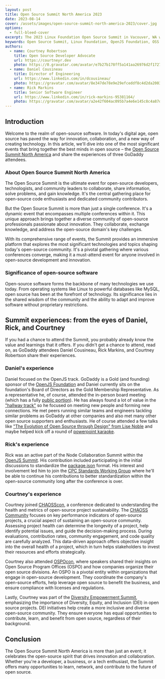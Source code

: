 ```yaml
---
layout: post
title: Open Source Summit North America 2023
date: 2023-08-14
cover: /assets/images/open-source-summit-north-america-2023/cover.jpg
options:
  - full-bleed-cover
excerpt: The 2023 Linux Foundation Open Source Summit in Vacouver, WA was one of the key events for open source developers. GoDaddy sent representatives to the conference and 3 of them share their experiences.
keywords: Open Source Summit, Linux Foundation, OpenJS Foundation, OSS
authors:
  - name: Courtney Robertson
    title: Open Source Developer Advocate
    url: https://courtneyr.dev
    photo: https://0.gravatar.com/avatar/e7b27b178ff5a141aa26976d2f17272a6483508f92d4fc6a210bcf8df560921f?size=256
  - name: Daniel Cousineau
    title: Director of Engineering
    url: https://www.linkedin.com/in/dcousineau/
    photo: https://gravatar.com/avatar/8e347de78e9e29efceddf8c4d2da2003?s=800
  - name: Rick Markins
    title: Senior Software Engineer
    url: https://www.linkedin.com/in/rick-markins-95381164/
    photo: https://gravatar.com/avatar/a2e42f604ac095b7a4e6e145c8c4a87d?s=800
---
```


## Introduction

Welcome to the realm of open-source software. In today's digital age, open source has paved the way for innovation, collaboration, and a new way of creating technology. In this article, we'll dive into one of the most significant events that bring together the best minds in open source – the [Open Source Summit North America](events.linuxfoundation.org/open-source-summit-north-america/) and share the experiences of three GoDaddy attendees.

### About Open Source Summit North America

The Open Source Summit is the ultimate event for open-source developers, technologists, and community leaders to collaborate, share information, solve problems, and gain knowledge. It's the central gathering place for open-source code enthusiasts and dedicated community contributors.

But the Open Source Summit is more than just a single conference. It's a dynamic event that encompasses multiple conferences within it. This unique approach brings together a diverse community of open-source professionals passionate about innovation. They collaborate, exchange knowledge, and address the open-source domain's key challenges.

With its comprehensive range of events, the Summit provides an immersive platform that explores the most significant technologies and topics shaping today's open-source community. It's a pivotal gathering where various conferences converge, making it a must-attend event for anyone involved in open-source development and innovation.

### Significance of open-source software

Open-source software forms the backbone of many technologies we use today. From operating systems like Linux to powerful databases like MySQL, open source has been at the forefront of technology. Its significance lies in the shared wisdom of the community and the ability to adapt and improve software without proprietary restrictions.

## Summit experiences: from the eyes of Daniel, Rick, and Courtney

If you had a chance to attend the Summit, you probably already know the value and learnings that it offers. If you didn't get a chance to attend, read on, as GoDaddy attendees Daniel Cousineau, Rick Markins, and Courtney Robertson share their experiences.

### Daniel's experience

Daniel focused on the OpenJS track. GoDaddy is a Gold (and founding) sponsor of the [OpenJS Foundation](https://openjsf.org/about/members/) and Daniel currently sits on the foundation's Board of Directors as the Gold Membership Representative. As a representative he, of course, attended the in-person board meeting (which has a fully [public portion](https://www.youtube.com/playlist?list=PLyspMSh4XhLP1-1US83l4N2b53dYJGLpD)). He has always found a lot of value in the ["hallway track"](https://blogs.vmware.com/opensource/2018/05/15/hallway-track-open-source-conferences/) so he focused on meeting new people and forming new connections. He met peers running similar teams and engineers tackling similar problems as GoDaddy at other companies and also met many other open source supporters and enthusiasts. He of course attended a few talks like ["The Evolution of Open Source through Design" from Lise Noble](https://youtu.be/3LLa7ORORFw?si=3LMLzslEK1dSyCEb) and maybe helped kick off a round of [powerpoint karaoke](https://youtu.be/yQ8svZuKWWw?si=GkvEQb2w4QAeyGBJ).

### Rick's experience

Rick was an active part of the Node Collaboration Summit within the [OpenJS Summit](https://www.youtube.com/watch?v=5cVA_G5-0-8&list=PLbzoR-pLrL6qFzBfjDz0h4INyicVVKPMK&pp=iAQB). His contribution included participating in the initial discussions to standardize the [package.json](https://docs.npmjs.com/cli/v9/configuring-npm/package-json) format. His interest and involvement led him to join the [CPC Standards Working Group](https://github.com/openjs-foundation/standards/) where he'll be able to continue his contributions to better standardization within the open-source community long after the conference is over.

### Courtney's experience

Courtney joined [CHAOSScon](https://youtube.com/playlist?list=PLbzoR-pLrL6oY_PO8wegbw3zRe4WmIZ6q), a conference dedicated to understanding the health and metrics of open-source project sustainability. The [CHAOSS Community](https://chaoss.community/) focuses on key performance indicators of open-source projects, a crucial aspect of sustaining an open-source community. Assessing project health can determine the longevity of a project, help identify potential issues, and guide the decision-making process. During evaluations, contribution rates, community engagement, and code quality are carefully analyzed. This data-driven approach offers objective insight into the overall health of a project, which in turn helps stakeholders to invest their resources and efforts strategically.

Courtney also attended [OSPOcon](https://www.youtube.com/watch?v=_xaZlMLIQQg&list=PLbzoR-pLrL6oEnnPBY2FVWw8zFDHy26Om&pp=iAQB), where speakers shared their insights on Open Source Program Offices (OSPO) and how companies organize their open source divisions. An OSPO is a pivotal entity within organizations that engage in open-source development. They coordinate the company's open-source efforts, help leverage open source to benefit the business, and ensure compliance with licenses and regulations.

Lastly, Courtney was part of the [Diversity Empowerment Summit](https://www.youtube.com/watch?v=h6bmwkL_-FM&list=PLbzoR-pLrL6qAzmdYFnsWZHOiWTjzoN12&pp=iAQB), emphasizing the importance of Diversity, Equity, and Inclusion (DEI) in open source projects. DEI initiatives help create a more inclusive and diverse open-source community. They ensure everyone has equal opportunities to contribute, learn, and benefit from open source, regardless of their background.


## Conclusion

The Open Source Summit North America is more than just an event; it celebrates the open-source spirit that drives innovation and collaboration. Whether you're a developer, a business, or a tech enthusiast, the Summit offers many opportunities to learn, network, and contribute to the future of open source.


